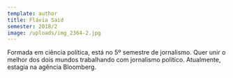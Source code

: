```yaml
---
template: author
title: Flávia Said
semester: 2018/2
image: /uploads/img_2364-2.jpg
---
```

Formada em ciência política, está no 5º semestre de jornalismo. Quer unir o melhor dos dois mundos trabalhando com jornalismo político. Atualmente, estagia na agência Bloomberg.
